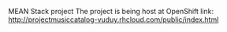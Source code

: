 MEAN Stack project
The project is being host at OpenShift link: http://projectmusiccatalog-vuduy.rhcloud.com/public/index.html

